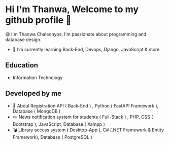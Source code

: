 # Hi I'm Thanwa, Welcome to my github profile 👋

😄   I'm Thanwa Chaleonyos, I'm passionate about programming and database design.

- 🌱 I’m currently learning Back-End, Devops, Django, JavaScript & more

## Education
- Information Technology 

## Developed by me
- 📌 Abdul Registration API ( Back-End ) , Python ( FastAPI Framework ), Database ( MongoDB )
- ✏️ News notification system for students ( Full-Stack ) , PHP, CSS ( Bootstrap ), JavaScript, Database ( Xampp )
- 💣 Library access system ( Desktop-App ), C# (.NET Framework & Entity Framework), Database ( PostgreSQL )




